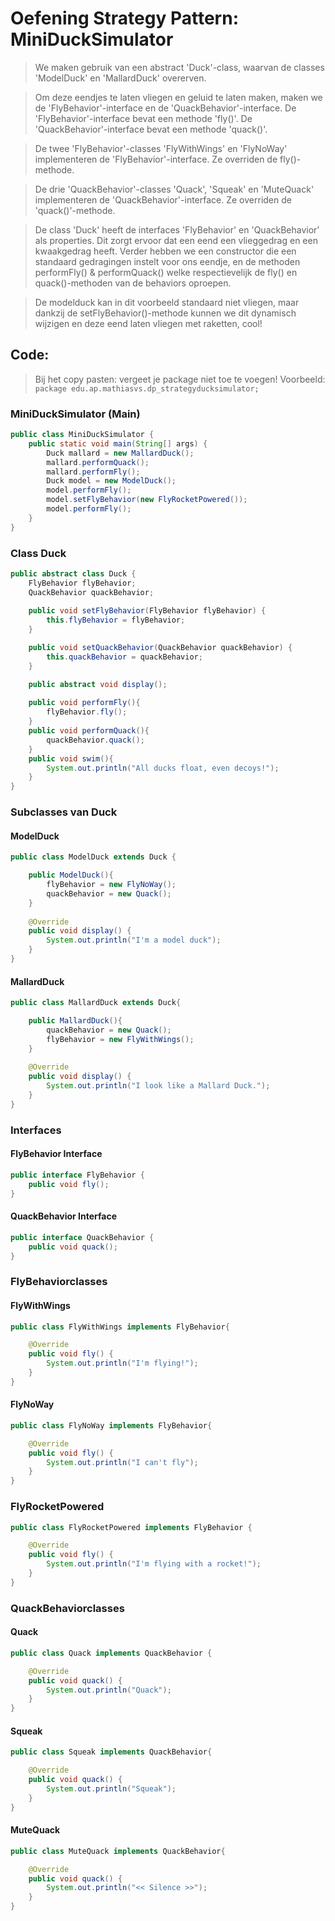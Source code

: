 # Oefening Strategy Pattern: MiniDuckSimulator
>We maken gebruik van een abstract 'Duck'-class, waarvan de classes 'ModelDuck' en 'MallardDuck' overerven.

>Om deze eendjes te laten vliegen en geluid te laten maken, maken we de 'FlyBehavior'-interface en de 'QuackBehavior'-interface. De 'FlyBehavior'-interface bevat een methode 'fly()'. De 'QuackBehavior'-interface bevat een methode 'quack()'.

> De twee 'FlyBehavior'-classes 'FlyWithWings' en 'FlyNoWay' implementeren de 'FlyBehavior'-interface. Ze overriden de fly()-methode.

> De drie 'QuackBehavior'-classes 'Quack', 'Squeak' en 'MuteQuack' implementeren de 'QuackBehavior'-interface. Ze overriden de 'quack()'-methode.

>De class 'Duck' heeft de interfaces 'FlyBehavior' en 'QuackBehavior' als properties. Dit zorgt ervoor dat een eend een vlieggedrag en een kwaakgedrag heeft. Verder hebben we een constructor die een standaard gedragingen instelt voor ons eendje, en de methoden performFly() & performQuack() welke respectievelijk de fly() en quack()-methoden van de behaviors oproepen.

> De modelduck kan in dit voorbeeld standaard niet vliegen, maar dankzij de setFlyBehavior()-methode kunnen we dit dynamisch wijzigen en deze eend laten vliegen met raketten, cool!
## Code:
> Bij het copy pasten: vergeet je package niet toe te voegen!
> Voorbeeld: `package edu.ap.mathiasvs.dp_strategyducksimulator;`

### MiniDuckSimulator (Main)
```java
public class MiniDuckSimulator {
    public static void main(String[] args) {
        Duck mallard = new MallardDuck();
        mallard.performQuack();
        mallard.performFly();
        Duck model = new ModelDuck();
        model.performFly();
        model.setFlyBehavior(new FlyRocketPowered());
        model.performFly();
    }
}
```
### Class Duck
```java
public abstract class Duck {
    FlyBehavior flyBehavior;
    QuackBehavior quackBehavior;
    
    public void setFlyBehavior(FlyBehavior flyBehavior) {
        this.flyBehavior = flyBehavior;
    }

    public void setQuackBehavior(QuackBehavior quackBehavior) {
        this.quackBehavior = quackBehavior;
    }  

    public abstract void display();
    
    public void performFly(){
        flyBehavior.fly();
    }
    public void performQuack(){
        quackBehavior.quack();
    }
    public void swim(){
        System.out.println("All ducks float, even decoys!");
    }
}
```
### Subclasses van Duck
#### ModelDuck
```java
public class ModelDuck extends Duck {

    public ModelDuck(){
        flyBehavior = new FlyNoWay();
        quackBehavior = new Quack();
    }
    
    @Override
    public void display() {
        System.out.println("I'm a model duck");
    }
}

```

#### MallardDuck
```java
public class MallardDuck extends Duck{

    public MallardDuck(){
        quackBehavior = new Quack();
        flyBehavior = new FlyWithWings();
    }
    
    @Override
    public void display() {
        System.out.println("I look like a Mallard Duck.");
    }
}
```
### Interfaces
#### FlyBehavior Interface
```java
public interface FlyBehavior {
    public void fly();
}
```

#### QuackBehavior Interface
```java
public interface QuackBehavior {
    public void quack();
}
```

### FlyBehaviorclasses
#### FlyWithWings
```java
public class FlyWithWings implements FlyBehavior{

    @Override
    public void fly() {
        System.out.println("I'm flying!");
    }
}
```

#### FlyNoWay
```java
public class FlyNoWay implements FlyBehavior{

    @Override
    public void fly() {
        System.out.println("I can't fly");
    }
}
```
### FlyRocketPowered
```java
public class FlyRocketPowered implements FlyBehavior {

    @Override
    public void fly() {
        System.out.println("I'm flying with a rocket!");
    }
}
```

### QuackBehaviorclasses
#### Quack
```java
public class Quack implements QuackBehavior {

    @Override
    public void quack() {
        System.out.println("Quack");
    }
}
```

#### Squeak
```java
public class Squeak implements QuackBehavior{

    @Override
    public void quack() {
        System.out.println("Squeak");
    }
}
```

#### MuteQuack
```java
public class MuteQuack implements QuackBehavior{

    @Override
    public void quack() {
        System.out.println("<< Silence >>");
    }
}
```
